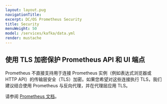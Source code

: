 ```yaml
---
layout: layout.pug
navigationTitle:
excerpt: DC/OS Prometheus Security
title: Security
menuWeight: 50
model: /services/kafka/data.yml
render: mustache
---
```




## 使用 TLS 加密保护 Prometheus API 和 UI 端点

Prometheus 不直接支持用于连接 Prometheus 实例（例如表达式浏览器或 HTTP API）的传输层安全（TLS）加密。如果您希望对这些连接执行 TLS，我们建议结合使用 Prometheus 与反向代理，并在代理层应用 TLS。

请参阅 [Prometheus 文档](https://prometheus.io/docs/guides/tls-encryption/)。
